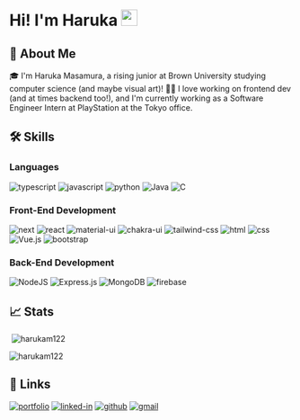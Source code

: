 # Hi! I'm Haruka <img src="https://media.giphy.com/media/hvRJCLFzcasrR4ia7z/giphy.gif" width="29px" height="29px">

## 👀 About Me
🎓 I'm Haruka Masamura, a rising junior at Brown University studying computer science (and maybe visual art)!
👨‍💻 I love working on frontend dev (and at times backend too!), and I'm currently working as a Software Engineer Intern at PlayStation at the Tokyo office. 

## 🛠️ Skills

### Languages

![typescript](https://img.shields.io/badge/TypeScript-3178C6?style=for-the-badge&logo=typescript&logoColor=white)
![javascript](https://img.shields.io/badge/JavaScript-323330?style=for-the-badge&logo=javascript&logoColor=F7DF1E)
![python](https://img.shields.io/badge/Python-3776AB?style=for-the-badge&logo=python&logoColor=white)
![Java](https://img.shields.io/badge/java-%23ED8B00.svg?style=for-the-badge&logo=openjdk&logoColor=white)
![C](https://img.shields.io/badge/c-%2300599C.svg?style=for-the-badge&logo=c&logoColor=white)

### Front-End Development

![next](https://img.shields.io/badge/Next-000000?style=for-the-badge&logo=nextdotjs&logoColor=FFFFFF)
![react](https://img.shields.io/badge/React-20232A?style=for-the-badge&logo=react&logoColor=61DAFB)
![material-ui](https://img.shields.io/badge/Material_UI-0081CB?style=for-the-badge&logo=mui&logoColor=white)
![chakra-ui](https://img.shields.io/badge/Chakra_UI-319795?style=for-the-badge&logo=chakra-ui&logoColor=white)
![tailwind-css](https://img.shields.io/badge/tailwind_css-06B6D4?style=for-the-badge&logo=tailwind-css&logoColor=white)
![html](https://img.shields.io/badge/HTML5-E34F26?style=for-the-badge&logo=html5&logoColor=white)
![css](https://img.shields.io/badge/CSS3-1572B6?style=for-the-badge&logo=css3&logoColor=white)
![Vue.js](https://img.shields.io/badge/vuejs-%2335495e.svg?style=for-the-badge&logo=vuedotjs&logoColor=%234FC08D)
![bootstrap](https://img.shields.io/badge/Bootstrap-563D7C?style=for-the-badge&logo=bootstrap&logoColor=white)

### Back-End Development

![NodeJS](https://img.shields.io/badge/node.js-6DA55F?style=for-the-badge&logo=node.js&logoColor=white)
![Express.js](https://img.shields.io/badge/express.js-%23404d59.svg?style=for-the-badge&logo=express&logoColor=%2361DAFB)
![MongoDB](https://img.shields.io/badge/MongoDB-%234ea94b.svg?style=for-the-badge&logo=mongodb&logoColor=white)
![firebase](https://img.shields.io/badge/Firebase-ffaa00?style=for-the-badge&logo=Firebase&logoColor=white)

## 📈 Stats

<p>&nbsp;<img align="center" src="https://github-readme-stats.vercel.app/api?username=harukam122&show_icons=true&locale=en" alt="harukam122" /></p>
<p><img align="center" src="https://github-readme-streak-stats.herokuapp.com/?user=harukam122&" alt="harukam122" /></p>

## 🔗 Links

[![portfolio](https://img.shields.io/badge/Portfolio-5340ff?style=for-the-badge&logo=Google-chrome&logoColor=white)](https://harukam122.github.io/portfolio/)
[![linked-in](https://img.shields.io/badge/Linked_In-0077B5?style=for-the-badge&logo=LinkedIn&logoColor=white)](https://www.linkedin.com/in/haruka-masamura/)
[![github](https://img.shields.io/badge/GitHub-000000?style=for-the-badge&logo=GitHub&logoColor=white)](https://github.com/harukam122)
[![gmail](https://img.shields.io/badge/Gmail-D14836?style=for-the-badge&logo=Gmail&logoColor=white)](mailto:haruka_masamura@brown.edu)
